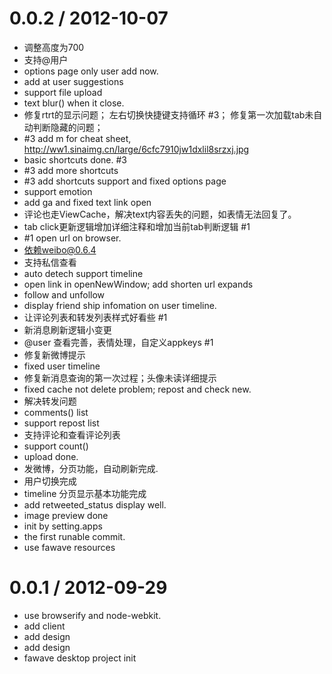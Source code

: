 
0.0.2 / 2012-10-07 
==================

  * 调整高度为700
  * 支持@用户
  * options page only user add now.
  * add at user suggestions
  * support file upload
  * text blur() when it close.
  * 修复rtrt的显示问题； 左右切换快捷键支持循环 #3； 修复第一次加载tab未自动判断隐藏的问题；
  * #3 add m for cheat sheet, http://ww1.sinaimg.cn/large/6cfc7910jw1dxlil8srzxj.jpg
  * basic shortcuts done. #3
  * #3 add more shortcuts
  * #3 add shortcuts support and fixed options page
  * support emotion
  * add ga and fixed text link open
  * 评论也走ViewCache，解决text内容丢失的问题，如表情无法回复了。
  * tab click更新逻辑增加详细注释和增加当前tab判断逻辑 #1
  * #1 open url on browser.
  * 依赖weibo@0.6.4
  * 支持私信查看
  * auto detech support timeline
  * open link in openNewWindow; add shorten url expands
  * follow and unfollow
  * display friend ship infomation on user timeline.
  * 让评论列表和转发列表样式好看些 #1
  * 新消息刷新逻辑小变更
  * @user 查看完善，表情处理，自定义appkeys #1
  * 修复新微博提示
  * fixed user timeline
  * 修复新消息查询的第一次过程；头像未读详细提示
  * fixed cache not delete problem; repost and check new.
  * 解决转发问题
  * comments() list
  * support repost list
  * 支持评论和查看评论列表
  * support count()
  * upload done.
  * 发微博，分页功能，自动刷新完成.
  * 用户切换完成
  * timeline 分页显示基本功能完成
  * add retweeted_status display well.
  * image preview done
  * init by setting.apps
  * the first runable commit.
  * use fawave resources

0.0.1 / 2012-09-29 
==================

  * use browserify and node-webkit.
  * add client
  * add design
  * add design
  * fawave desktop project init
